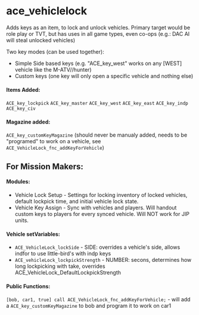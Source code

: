 ace_vehiclelock
===============

Adds keys as an item, to lock and unlock vehicles.
Primary target would be role play or TVT, but has uses in all game types, even co-ops (e.g.: DAC AI will steal unlocked vehicles)

Two key modes (can be used together):
* Simple Side based keys (e.g. "ACE_key_west" works on any [WEST] vehicle like the M-ATV//hunter)
* Custom keys (one key will only open a specific vehicle and nothing else)

#### Items Added:

`ACE_key_lockpick`
`ACE_key_master`
`ACE_key_west`
`ACE_key_east`
`ACE_key_indp`
`ACE_key_civ`

#### Magazine added:
`ACE_key_customKeyMagazine` (should never be manualy added, needs to be "programed" to work on a vehicle, see `ACE_VehicleLock_fnc_addKeyForVehicle`)

## For Mission Makers:

#### Modules:
* Vehicle Lock Setup - Settings for locking inventory of locked vehicles, default lockpick time, and initial vehicle lock state.
* Vehicle Key Assign - Sync with vehicles and players.  Will handout custom keys to players for every synced vehicle.  Will NOT work for JIP units.

#### Vehicle setVariables:
* `ACE_VehicleLock_lockSide` - SIDE: overrides a vehicle's side, allows indfor to use little-bird's with indp keys
* `ACE_vehicleLock_lockpickStrength` - NUMBER: secons, determines how long lockpicking with take, overrides ACE_VehicleLock_DefaultLockpickStrength

#### Public Functions:
`[bob, car1, true] call ACE_VehicleLock_fnc_addKeyForVehicle;` - will add a `ACE_key_customKeyMagazine` to bob and program it to work on car1

